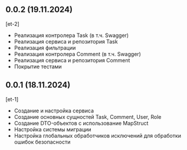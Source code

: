 ## 0.0.2 (19.11.2024)
[et-2]
* Реализация контролера Task (в т.ч. Swagger)
* Реализация сервиса и репозитория Task
* Реализация фильтрации
* Реализация контролера Comment (в т.ч. Swagger)
* Реализация сервиса и репозитория Comment
* Покрытие тестами

## 0.0.1 (18.11.2024)
[et-1]
* Создание и настройка сервиса
* Создание основных сущностей Task, Comment, User, Role
* Создание DTO-объектов с использование MapStruct
* Настройка системы миграции
* Настройка глобальных обработчиков исключений для обработки ошибок безопасности
